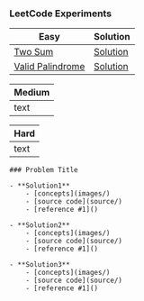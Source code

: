 ### LeetCode Experiments 

Easy | Solution | 
------------ | ------------ |
[Two Sum](https://leetcode.com/problems/two-sum/) | [Solution](easy/TwoSum)  | 
[Valid Palindrome](https://leetcode.com/problems/valid-parentheses/) | [Solution](easy/Valid_Palindrome) | 


Medium | 
------------ | 
text | 

Hard | 
------------ | 
text | 

```
### Problem Title

- **Solution1**
    - [concepts](images/)
    - [source code](source/)
    - [reference #1]() 

- **Solution2**
    - [concepts](images/)
    - [source code](source/)
    - [reference #1]() 

- **Solution3**
    - [concepts](images/)
    - [source code](source/)
    - [reference #1]()    
```